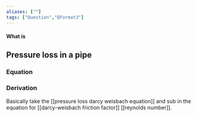 ```yaml
---
aliases: [""]
tags: ["Question","QFormat3"]
---
```


#### What is
## Pressure loss in a pipe
### Equation



### Derivation
Basically take the [[pressure loss darcy weisbach equation]] and sub in the equation for [[darcy-weisbach friction factor]] [[reynolds number]].